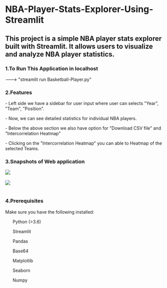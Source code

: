 # NBA-Player-Stats-Explorer-Using-Streamlit

<h2><strong>This project is a simple NBA player stats explorer built with Streamlit. It allows users to visualize and analyze NBA player statistics.</strong></h2>

<h3><strong>1.</strong>To Run This Application in localhost</h3>
<div>
<p>--->  "streamlit run Basketball-Player.py"</p>
</div>

<h3><strong>2.</strong>Features</h3>
<div>
<p>- Left side we have a sidebar for user input where user can selects "Year", "Team", "Position".</p>
<p>- Now, we can see detailed statistics for individual NBA players.</p>
<p>- Below the above section we also have option for "Download CSV file" and "Intercorrelation Heatmap"</p>
<p>- Clicking on the "Intercorrelation Heatmap" you can able to Heatmap of the selected Teams.</p>
</div>

<h3><strong>3.</strong>Snapshots of Web application</h3>
<div>
<img src="Git_Project\NBA-Player-Stats-Explorer-Using-Streamlit\snapshot1.png">
<br>
<br>
<img src="Git_Project\NBA-Player-Stats-Explorer-Using-Streamlit\snapshot2.png">
<br>
<br>
</div>

<h3><strong>4.</strong>Prerequisites</h3>
<div>
<p>Make sure you have the following installed:</p>
<ul>Python (>3.6) </ul>
<ul>Streamlit</ul>
<ul>Pandas</ul>
<ul>Base64</ul>
<ul>Matplotlib</ul>
<ul>Seaborn</ul>
<ul>Numpy</ul>
</div>
